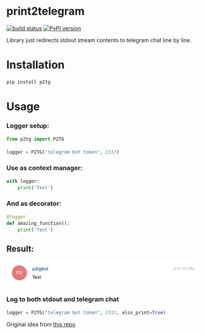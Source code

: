 # print2telegram

[![build status](https://travis-ci.org/vangaa/print2telegram.svg)](https://travis-ci.org/vangaa/print2telegram) [![PyPI version](https://badge.fury.io/py/p2tg.svg)](https://badge.fury.io/py/p2tg)

Library just redirects stdout stream contents to telegram chat line by line.

# Installation

```bash
pip install p2tg
```

# Usage
### Logger setup:
```python
from p2tg import P2TG

logger = P2TG("telegram bot token", 1337)
```

### Use as context manager:
```python
with logger:
    print('Text')
```

### And as decorator:
```python
@logger
def amazing_function():
    print('Text')
```

## Result:
![result](result.png?raw=true "Result")

### Log to both stdout and telegram chat
```python
logger = P2TG("telegram bot token", 1337, also_print=True)
```

Original idea from [this repo](https://github.com/laike9m/f)
